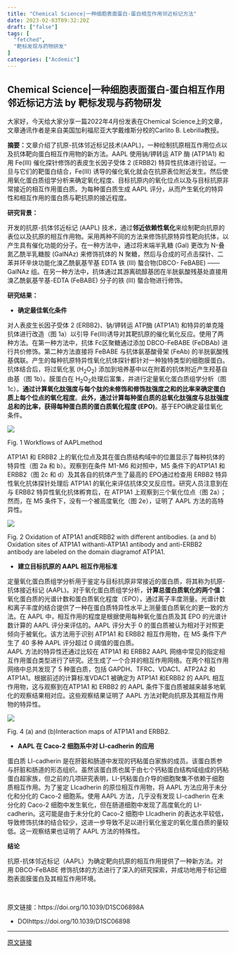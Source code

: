 ```yaml
---
title: "Chemical Science|一种细胞表面蛋白-蛋白相互作用邻近标记方法"
date: 2023-02-03T09:32:20Z
draft: ["false"]
tags: [
  "fetched",
  "靶标发现与药物研发"
]
categories: ["Acdemic"]
---
```

Chemical Science|一种细胞表面蛋白-蛋白相互作用邻近标记方法 by 靶标发现与药物研发
------
<div><p><span>大家好，今天给大家分享一篇2022年4月份发表在Chemical Science上的文章，文章通讯作者是来自美国加利福尼亚大学戴维斯分校的Carlito B. Lebrilla教授。</span></p><p><strong><span>摘要：</span></strong><span>文章介绍了抗原-抗体邻近标记技术(AAPL)，一种绘制抗原相互作用位点以及抗体靶向蛋白相互作用物的新方法。AAPL 使用钠/钾转运 ATP 酶 (ATP1A1) 和用 Fe(III) 催化探针修饰的表皮生长因子受体 2 (ERBB2) 特异性抗体进行验证。一旦与它们的靶蛋白结合，Fe(III) 诱导的催化氧化就会在抗原表位附近发生。然后使用氧化蛋白质组学分析来确定氧化程度、目标抗原内的氧化位点以及与目标抗原非常接近的相互作用蛋白质。为每种蛋白质生成 AAPL 评分，从而产生氧化的特异性和相互作用的蛋白质与靶抗原的接近程度。</span></p><p><span><strong>研究背景：</strong></span></p><section><span>开发的抗原-抗体邻近标记 (AAPL) 技术，通过</span><strong>邻近依赖性氧化</strong><span>来绘制靶向抗原的表位以及抗原的相互作用物。采用两种不同的方法来修饰抗原特异性靶向抗体，以产生具有催化功能的分子。在一种方法中，通过将末端半乳糖 (Gal) 更改为 N-叠氮乙酰半乳糖胺 (GalNAz) 来修饰抗体的 N 聚糖，然后与合成的可点击探针、二苯并环辛炔功能化溴乙酰氨基苄基 EDTA 铁 (III) 螯合物(DBCO- FeBABE) —— GalNAz 组。在另一种方法中，抗体通过其游离硫醇基团在半胱氨酸残基处直接用溴乙酰氨基苄基-EDTA (FeBABE) 分子的铁 (III) 螯合物进行修饰。</span></section><p><span><strong>研究结果：</strong></span></p><ul><li><p><strong><span>确定最佳氧化条件</span></strong></p></li></ul><section><span>对人表皮生长因子受体 2 (ERBB2)、钠/钾转运 ATP酶 (ATP1A1) 和特异的单克隆抗体进行改造（图 1a）以引导 Fe(III)诱导对其靶抗原的催化氧化反应。使用了两种方法。在第一种方法中，抗体 Fc区聚糖通过添加 DBCO-FeBABE (FeDBAb) 进行共价修饰。第二种方法直接将 FeBABE 与抗体氨基酸骨架 (FeAb) 的半胱氨酸残基偶联。产生的每种抗原特异性氧化抗体探针都针对一种独特类型的细胞膜蛋白。抗体结合后，将过氧化氢 (H</span><sub>2</sub><span>O</span><sub>2</sub><span>) 添加到培养基中以在附着的抗体附近产生羟基自由基（图 1b）。膜蛋白在 H</span><sub>2</sub><span>O</span><sub>2</sub><span>处理后富集，并进行定量氧化蛋白质组学分析（图 1c）。</span><strong>通过计算氧化肽强度与每个肽的未修饰和修饰肽强度之和的比率来确定蛋白质上每个位点的氧化程度</strong><span>。</span><strong>此外，通过计算每种蛋白质的总氧化肽强度与总肽强度总和的比率，获得每种蛋白质的蛋白质氧化程度 (EPO)</strong><span>。基于EPO确定最佳氧化条件。</span></section><p><img data-backh="805" data-backw="578" data-ratio="1.3928571428571428" data-src="https://mmbiz.qpic.cn/mmbiz_png/8UlSMAEACbpXwL57oYlEcMy174pq5CoFdiauWEyCZ0SBicW5NAFfhPRDwoniblJI3gpdgBdMO1FwdUcaTtqMqHSYg/640?wx_fmt=png" data-type="png" data-w="784" src="https://mmbiz.qpic.cn/mmbiz_png/8UlSMAEACbpXwL57oYlEcMy174pq5CoFdiauWEyCZ0SBicW5NAFfhPRDwoniblJI3gpdgBdMO1FwdUcaTtqMqHSYg/640?wx_fmt=png"></p><p><span>Fig. 1 Workflows of AAPLmethod</span></p><section><span>ATP1A1 和 ERBB2 上的氧化位点及其在蛋白质结构域中的位置显示了每种抗体的特异性（图 2a 和 b）。观察到在条件 M1-M6 和对照中，M5 条件下的ATP1A1 和 ERBB2（图 2c 和 d）及其各自的抗体产生了最高的 EPO通过检查用 ERBB2 特异性氧化抗体探针处理后 ATP1A1 的氧化来评估抗体交叉反应性。研究人员注意到在与 ERBB2 特异性氧化抗体孵育后，在 ATP1A1 上观察到三个氧化位点（图 2a）；然而，在 M5 条件下，没有一个被高度氧化（图 2e），证明了 AAPL 方法的高特异性。</span></section><p><img data-ratio="0.5445086705202312" data-src="https://mmbiz.qpic.cn/mmbiz_png/8UlSMAEACbpXwL57oYlEcMy174pq5CoFcMOUA22sqVVFrwbrdHJtIvjnjgtE3J4NuQS8zL7ElwTiajvQqbVkHGg/640?wx_fmt=png" data-type="png" data-w="865" src="https://mmbiz.qpic.cn/mmbiz_png/8UlSMAEACbpXwL57oYlEcMy174pq5CoFcMOUA22sqVVFrwbrdHJtIvjnjgtE3J4NuQS8zL7ElwTiajvQqbVkHGg/640?wx_fmt=png"></p><p><span>Fig. 2 Oxidation of ATP1A1 andERBB2 with different antibodies. (a and b) Oxidation sites of ATP1A1 withanti-ATP1A1 antibody and anti-ERBB2 antibody are labeled on the domain diagramof ATP1A1.</span></p><ul><li><p><span><strong>建立目标抗原的 AAPL 相互作用标准</strong></span></p></li></ul><section><span>定量氧化蛋白质组学分析用于鉴定与目标抗原非常接近的蛋白质，将其称为抗原-抗体接近标记 (AAPL)。对于氧化蛋白质组学分析，<strong>计算总蛋白质氧化的两个值：</strong><span>氧化蛋白质的光谱计数和蛋白质氧化程度（EPO）</span>，<span>通过离子丰度测量。</span>光谱计数和离子丰度的结合提供了一种在蛋白质特异性水平上测量蛋白质氧化的更一致的方法。在 AAPL 中，相互作用的程度是根据使用每种氧化蛋白质及其 EPO 的光谱计数计算的 AAPL 评分来评估的。AAPL 评分大于 0 的蛋白质被认为相对于对照更倾向于被氧化。该方法用于识别 ATP1A1 和 ERBB2 相互作用物，在 M5 条件下产生了 40 多种 AAPL 评分超过 0 阈值的蛋白质。</span></section><section><span>AAPL 方法的特异性还通过比较在 ATP1A1 和 ERBB2 AAPL 网络中常见的指定相互作用蛋白类型进行了研究。还生成了一个合并的相互作用网络。在两个相互作用网络中总共发现了 5 种蛋白质，包括 GAPDH、TFRC、VDAC1、ATP2A2 和ATP1A1。根据前述的计算标准VDAC1 被确定为 ATP1A1 和ERBB2 的 AAPL 相互作用物，这与观察到在ATP1A1 和 ERBB2 的 AAPL 条件下蛋白质被越来越多地氧化的观察结果相对应。这些观察结果证明了 AAPL 方法对靶向抗原及其相互作用物的特异性。</span></section><p><img data-backh="472" data-backw="578" data-ratio="0.8173410404624277" data-src="https://mmbiz.qpic.cn/mmbiz_png/8UlSMAEACbpXwL57oYlEcMy174pq5CoFN3f3G9smNV06kUrxflH0M1dBMRYIWTianicKp4A5yDa9S4AXz3ZydSjA/640?wx_fmt=png" data-type="png" data-w="865" src="https://mmbiz.qpic.cn/mmbiz_png/8UlSMAEACbpXwL57oYlEcMy174pq5CoFN3f3G9smNV06kUrxflH0M1dBMRYIWTianicKp4A5yDa9S4AXz3ZydSjA/640?wx_fmt=png"></p><p><span>Fig. 4 (a) and (b)Interaction maps of ATP1A1 and ERBB2.</span></p><ul><li><p><span><strong>AAPL 在 Caco-2 细胞系中对 LI-cadherin 的应用</strong></span></p></li></ul><section><span>蛋白质 LI-cadherin 是在肝脏和肠道中发现的钙粘蛋白家族的成员。该蛋白质参与肝脏和肠道的形态组织。虽然该蛋白质也属于由七个钙粘蛋白结构域组成的钙粘蛋白超家族，但之前的几项研究表明，LI-钙粘蛋白介导的细胞聚集不依赖于细胞质相互作用。为了鉴定 LIcadherin 的原位相互作用物，将 AAPL 方法应用于未分化和分化的 Caco-2 细胞系。使用 AAPL 方法，几乎没有发现 LI-cadherin 在未分化的 Caco-2 细胞中发生氧化，但在肠道细胞中发现了高度氧化的 LI-cadherin。这可能是由于未分化的 Caco-2 细胞中 LIcadherin 的表达水平较低，导致修饰抗体的结合较少，这进一步导致不足以进行氧化鉴定的氧化蛋白质的量较低。这一观察结果也证明了 AAPL 方法的特殊性。</span></section><p><span><strong>结论</strong></span></p><section><span>抗原-抗体邻近标记（AAPL）为确定靶向抗原的相互作用提供了一种新方法。对用 DBCO-FeBABE 修饰抗体的方法进行了深入的研究探索，并成功地用于标记细胞表面膜蛋白及其相互作用环境。</span></section><p><br></p><p><span>原文链接：</span><span>h</span><span>ttps://doi.org/10.1039/D1SC06898A</span></p><ul><li><p>DOI<span>https://doi.org/10.1039/D1SC06898</span></p></li></ul></div>  
<hr>
<a href="https://mp.weixin.qq.com/s/T1_irqW7RFU2jnWBkxyAPA",target="_blank" rel="noopener noreferrer">原文链接</a>
